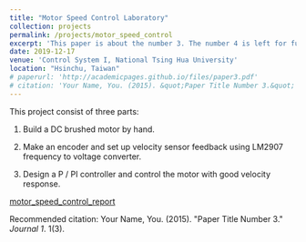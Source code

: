 ```yaml
---
title: "Motor Speed Control Laboratory"
collection: projects
permalink: /projects/motor_speed_control
excerpt: 'This paper is about the number 3. The number 4 is left for future work.'
date: 2019-12-17
venue: 'Control System I, National Tsing Hua University'
location: "Hsinchu, Taiwan"
# paperurl: 'http://academicpages.github.io/files/paper3.pdf'
# citation: 'Your Name, You. (2015). &quot;Paper Title Number 3.&quot; <i>Journal 1</i>. 1(3).'
---
```

This project consist of three parts:

1. Build a DC brushed motor by hand.

2. Make an encoder and set up velocity sensor feedback using LM2907 frequency to voltage converter.

3. Design a P / PI controller and control the motor with good velocity response.

[motor_speed_control_report](http://academicpages.github.io/files/paper3.pdf)

Recommended citation: Your Name, You. (2015). "Paper Title Number 3." <i>Journal 1</i>. 1(3).